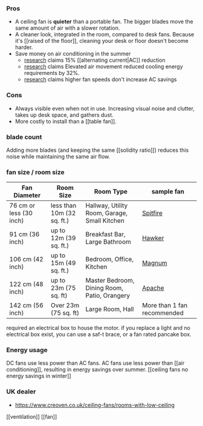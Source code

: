 ### Pros
- A ceiling fan is **quieter** than a portable fan. The bigger blades move the same amount of air with a slower rotation.
- A cleaner look, integrated in the room, compared to desk fans. 
  Because it's [[raised of the floor]], cleaning your desk or floor doesn't become harder.
- Save money on air conditioning in the summer
	- [research](https://www.sciencedirect.com/science/article/abs/pii/S0378778819300039) claims 15% [[alternating current|AC]] reduction
	- [research](https://www.sciencedirect.com/science/article/pii/S0360132323007011) claims Elevated air movement reduced cooling energy requirements by 32%.
	- [research](https://www.mdpi.com/1996-1073/16/19/6807) claims higher fan speeds don't increase AC savings
### Cons
- Always visible even when not in use. Increasing visual noise and clutter, takes up desk space, and gathers dust.
- More costly to install than a [[table fan]].



### blade count
Adding more blades (and keeping the same [[solidity ratio]]) reduces this noise while maintaining the same air flow.

### fan size / room size
| Fan Diameter            | Room Size                  | Room Type                                    | sample fan                                                                                                                  |
| ----------------------- | -------------------------- | -------------------------------------------- | --------------------------------------------------------------------------------------------------------------------------- |
| 76 cm or less (30 inch) | less than 10m (32 sq. ft.) | Hallway, Utility Room, Garage, Small Kitchen | [Spitfire](https://www.valuelights.co.uk/spitfire-30-ceiling-fan-in-brushed-chrome-with-reversible-blades)                  |
| 91 cm (36 inch)         | up to 12m (39 sq. ft.)     | Breakfast Bar, Large Bathroom                | [Hawker](https://www.valuelights.co.uk/hawker-3-way-36-ceiling-fan-in-white-and-polished-brass)                             |
| 106 cm (42 inch)        | up to 15m (49 sq. ft.)     | Bedroom, Office, Kitchen                     | [Magnum](https://www.valuelights.co.uk/magnum-42-ceiling-fan-in-black-and-chrome-with-remote-control-and-reversible-blades) |
| 122 cm (48 inch)        | up to 23m (75 sq. ft)      | Master Bedroom, Dining Room, Patio, Orangery | [Apache](https://www.valuelights.co.uk/apache-chrome-wood-48-ceiling-fan-with-remote-control)                               |
| 142 cm (56 inch)        | Over 23m (75 sq. ft)       | Large Room, Hall                             | More than 1 fan recommended                                                                                                 |

required an electrical box to house the motor.
if you replace a light and no electrical box exist, you can use a saf-t brace, or a fan rated pancake box.
### Energy usage
DC fans use less power than AC fans.
AC fans use less power than [[air conditioning]], resulting in energy savings over summer.
[[ceiling fans no energy savings in winter]]

### UK dealer
- https://www.creoven.co.uk/ceiling-fans/rooms-with-low-ceiling

[[ventilation]]
[[fan]]
